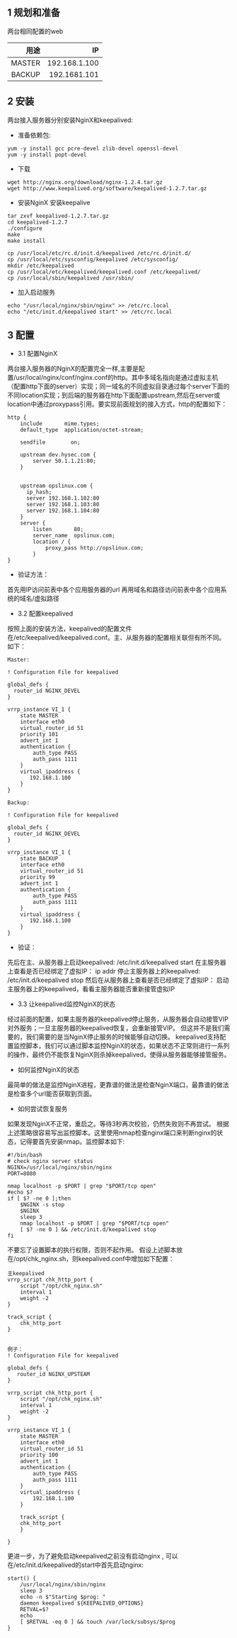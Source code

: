 ## 1 规划和准备
两台相同配置的web

|用途|	IP|
|---:|---:|
| MASTER|192.168.1.100|
|BACKUP|192.1681.101|

## 2 安装
两台接入服务器分别安装NginX和keepalived:
- 准备依赖包:
```
yum -y install gcc pcre-devel zlib-devel openssl-devel
yum -y install popt-devel
```
- 下载
```
wget http://nginx.org/download/nginx-1.2.4.tar.gz
wget http://www.keepalived.org/software/keepalived-1.2.7.tar.gz
```
- 安装NginX 安装keepalive
```
tar zxvf keepalived-1.2.7.tar.gz
cd keepalived-1.2.7
./configure
make
make install

cp /usr/local/etc/rc.d/init.d/keepalived /etc/rc.d/init.d/
cp /usr/local/etc/sysconfig/keepalived /etc/sysconfig/
mkdir /etc/keepalived
cp /usr/local/etc/keepalived/keepalived.conf /etc/keepalived/
cp /usr/local/sbin/keepalived /usr/sbin/
```

- 加入启动服务
```
echo "/usr/local/nginx/sbin/nginx" >> /etc/rc.local
echo "/etc/init.d/keepalived start" >> /etc/rc.local
```
## 3 配置
- 3.1 配置NginX

两台接入服务器的NginX的配置完全一样,主要是配置/usr/local/nginx/conf/nginx.conf的http。其中多域名指向是通过虚拟主机（配置http下面的server）实现；同一域名的不同虚拟目录通过每个server下面的不同location实现；到后端的服务器在http下面配置upstream,然后在server或location中通过proxypass引用。要实现前面规划的接入方式，http的配置如下：
```
http {
    include       mime.types;
    default_type  application/octet-stream;

    sendfile        on;

    upstream dev.hysec.com {
        server 50.1.1.21:80;
    }


    upstream opslinux.com {
      ip_hash;
      server 192.168.1.102:80
      server 192.168.1.103:80
      server 192.168.1.104:80
    }
    server {
        listen       80;
        server_name  opslinux.com;
        location / {
            proxy_pass http://opslinux.com;
        }
}
```
- 验证方法：

首先用IP访问前表中各个应用服务器的url
再用域名和路径访问前表中各个应用系统的域名/虚拟路径

- 3.2 配置keepalived

按照上面的安装方法，keepalived的配置文件在/etc/keepalived/keepalived.conf。主、从服务器的配置相关联但有所不同。如下：
```
Master:

! Configuration File for keepalived

global_defs {
  router_id NGINX_DEVEL
}

vrrp_instance VI_1 {
    state MASTER
    interface eth0
    virtual_router_id 51
    priority 101
    advert_int 1
    authentication {
        auth_type PASS
        auth_pass 1111
    }
    virtual_ipaddress {
       192.168.1.100
    }
}

Backup:

! Configuration File for keepalived

global_defs {
  router_id NGINX_DEVEL
}

vrrp_instance VI_1 {
    state BACKUP
    interface eth0
    virtual_router_id 51
    priority 99
    advert_int 1
    authentication {
        auth_type PASS
        auth_pass 1111
    }
    virtual_ipaddress {
       192.168.1.100
    }
}
```

- 验证：

先后在主、从服务器上启动keepalived: /etc/init.d/keepalived start
在主服务器上查看是否已经绑定了虚拟IP： ip addr
停止主服务器上的keepalived: /etc/init.d/keepalived stop 然后在从服务器上查看是否已经绑定了虚拟IP：
启动主服务器上的keepalived，看看主服务器能否重新接管虚拟IP

- 3.3 让keepalived监控NginX的状态

经过前面的配置，如果主服务器的keepalived停止服务，从服务器会自动接管VIP对外服务；一旦主服务器的keepalived恢复，会重新接管VIP。 但这并不是我们需要的，我们需要的是当NginX停止服务的时候能够自动切换。
keepalived支持配置监控脚本，我们可以通过脚本监控NginX的状态，如果状态不正常则进行一系列的操作，最终仍不能恢复NginX则杀掉keepalived，使得从服务器能够接管服务。

- 如何监控NginX的状态

最简单的做法是监控NginX进程，更靠谱的做法是检查NginX端口，最靠谱的做法是检查多个url能否获取到页面。


- 如何尝试恢复服务

如果发现NginX不正常，重启之。等待3秒再次校验，仍然失败则不再尝试。
根据上述策略很容易写出监控脚本。这里使用nmap检查nginx端口来判断nginx的状态，记得要首先安装nmap。监控脚本如下:
```
#!/bin/bash
# check nginx server status
NGINX=/usr/local/nginx/sbin/nginx
PORT=8080

nmap localhost -p $PORT | grep "$PORT/tcp open"
#echo $?
if [ $? -ne 0 ];then
    $NGINX -s stop
    $NGINX
    sleep 3
    nmap localhost -p $PORT | grep "$PORT/tcp open"
    [ $? -ne 0 ] && /etc/init.d/keepalived stop
fi
```
不要忘了设置脚本的执行权限，否则不起作用。
假设上述脚本放在/opt/chk_nginx.sh，则keepalived.conf中增加如下配置：
```
主keepalived
vrrp_script chk_http_port {
    script "/opt/chk_nginx.sh"
    interval 1
    weight -2
}

track_script {
    chk_http_port
}


例子：
! Configuration File for keepalived

global_defs {
   router_id NGINX_UPSTEAM
}

vrrp_script chk_http_port {
    script "/opt/chk_nginx.sh"
    interval 1
    weight -2
}

vrrp_instance VI_1 {
    state MASTER
    interface eth0
    virtual_router_id 51
    priority 100
    advert_int 1
    authentication {
        auth_type PASS
        auth_pass 1111
    }
    virtual_ipaddress {
        192.168.1.100
    }

    track_script {
    chk_http_port
    }

}
```
更进一步，为了避免启动keepalived之前没有启动nginx , 可以在/etc/init.d/keepalived的start中首先启动nginx:
```
start() {
    /usr/local/nginx/sbin/nginx
    sleep 3
    echo -n $"Starting $prog: "
    daemon keepalived ${KEEPALIVED_OPTIONS}
    RETVAL=$?
    echo
    [ $RETVAL -eq 0 ] && touch /var/lock/subsys/$prog
}
```

